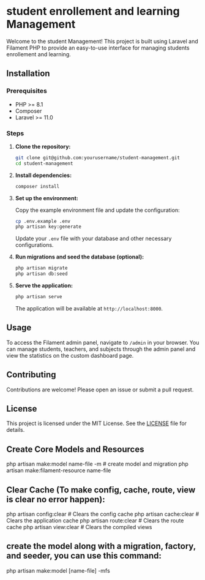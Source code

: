 # student enrollement and learning Management

Welcome to the student Management! This project is built using Laravel and Filament PHP to provide an easy-to-use interface for managing students enrollement and learning.

## Installation

### Prerequisites

- PHP >= 8.1
- Composer
- Laravel >= 11.0

### Steps

1. **Clone the repository:**

   ```sh
   git clone git@github.com:yourusername/student-management.git
   cd student-management
   ```

2. **Install dependencies:**

   ```sh
   composer install
   ```

3. **Set up the environment:**

   Copy the example environment file and update the configuration:

   ```sh
   cp .env.example .env
   php artisan key:generate
   ```

   Update your `.env` file with your database and other necessary configurations.

4. **Run migrations and seed the database (optional):**

   ```sh
   php artisan migrate
   php artisan db:seed
   ```

5. **Serve the application:**

   ```sh
   php artisan serve
   ```

   The application will be available at `http://localhost:8000`.

## Usage

To access the Filament admin panel, navigate to `/admin` in your browser. You can manage students, teachers, and subjects through the admin panel and view the statistics on the custom dashboard page.

## Contributing

Contributions are welcome! Please open an issue or submit a pull request.

## License

This project is licensed under the MIT License. See the [LICENSE](LICENSE) file for details.

##  Create Core Models and Resources
php artisan make:model name-file -m # create model and migration
php artisan make:filament-resource name-file

##   Clear Cache (To make config, cache, route, view is clear no error happen):
php artisan config:clear   # Clears the config cache
php artisan cache:clear    # Clears the application cache
php artisan route:clear    # Clears the route cache
php artisan view:clear     # Clears the compiled views

## create the model along with a migration, factory, and seeder, you can use this command:
php artisan make:model [name-file] -mfs